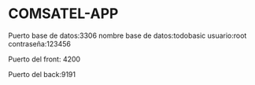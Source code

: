 # COMSATEL-APP

Puerto base de datos:3306
nombre base de datos:todobasic
usuario:root
contraseña:123456

Puerto del front: 4200

Puerto del back:9191
